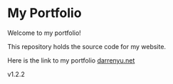 # My Portfolio

Welcome to my portfolio!

This repository holds the source code for my website.

Here is the link to my portfolio [darrenyu.net](https://damiyu.github.io/my-portfolio/index.html)

v1.2.2